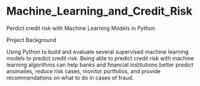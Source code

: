 # Machine_Learning_and_Credit_Risk

Perdict credit risk with Machine Learning Models in Python

Project Background

Using Python to build and evaluate several supervised machine learning models to predict credit risk. Being able to predict credit risk with machine learning algorithms can help banks and financial institutions better predict anomalies, reduce risk cases, monitor portfolios, and provide recommendations on what to do in cases of fraud.